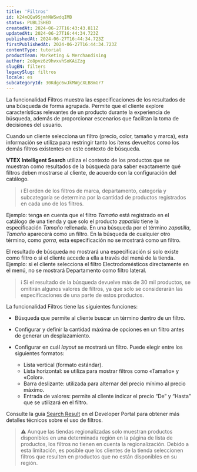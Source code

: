 ```yaml
---
title: 'Filtros'
id: k24mQQa9SjmhNWSwdqIMB
status: PUBLISHED
createdAt: 2024-06-27T16:43:43.811Z
updatedAt: 2024-06-27T16:44:34.723Z
publishedAt: 2024-06-27T16:44:34.723Z
firstPublishedAt: 2024-06-27T16:44:34.723Z
contentType: tutorial
productTeam: Marketing & Merchandising
author: 2o8pvz6z9hvxvhSoKAiZzg
slugEN: filters
legacySlug: filtros
locale: es
subcategoryId: 30Kdgc6wJkMWgcXLB8mGr7
---
```


La funcionalidad Filtros muestra las especificaciones de los resultados de una búsqueda de forma agrupada. Permite que el cliente explore características relevantes de un producto durante la experiencia de búsqueda, además de proporcionar escenarios que facilitan la toma de decisiones del usuario.

Cuando un cliente selecciona un filtro (precio, color, tamaño y marca), esta información se utiliza para restringir tanto los ítems devueltos como los demás filtros existentes en este contexto de búsqueda.

**VTEX Intelligent Search** utiliza el contexto de los productos que se muestran como resultados de la búsqueda para saber exactamente qué filtros deben mostrarse al cliente, de acuerdo con la configuración del catálogo.

> ℹ️ El orden de los filtros de marca, departamento, categoría y subcategoría se determina por la cantidad de productos registrados en cada uno de los filtros.

Ejemplo: tenga en cuenta que el filtro *Tamaño* está registrado en el catálogo de una tienda y que solo el producto *zapatilla* tiene la especificación *Tamaño* rellenada. En una búsqueda por el término *zapatilla*, *Tamaño* aparecerá como un filtro. En la búsqueda de cualquier otro término, como *gorra*, esta especificación no se mostrará como un filtro.

El resultado de búsqueda no mostrará una especificación si solo existe como filtro o si el cliente accede a ella a través del menú de la tienda. Ejemplo: si el cliente selecciona el filtro Electrodomésticos directamente en el menú, no se mostrará Departamento como filtro lateral.

> ℹ️ Si el resultado de la búsqueda devuelve más de 30 mil productos, se omitirán algunos valores de filtros, ya que solo se considerarán las especificaciones de una parte de estos productos.

La funcionalidad Filtros tiene las siguientes funciones:

- Búsqueda que permite al cliente buscar un término dentro de un filtro.
- Configurar y definir la cantidad máxima de opciones en un filtro antes de generar un desplazamiento.
- Configurar en cuál *layout* se mostrará un filtro. Puede elegir entre los siguientes formatos:

   - Lista vertical (formato estándar).
   - Lista horizontal: se utiliza para mostrar filtros como «Tamaño» y «Color».
   - Barra deslizante: utilizada para alternar del precio mínimo al precio máximo.
   - Entrada de valores: permite al cliente indicar el precio “De” y “Hasta” que se utilizará en el filtro.

Consulte la guía [Search Result](https://developers.vtex.com/docs/apps/vtex.search-result#:~:text=%7D-,filter%2Dnavigator.v3%20block,-This%20block%20renders) en el Developer Portal para obtener más detalles técnicos sobre el uso de filtros.

> ⚠️ Aunque las tiendas regionalizadas solo muestran productos disponibles en una determinada región en la página de lista de productos, los filtros no tienen en cuenta la regionalización. Debido a esta limitación, es posible que los clientes de la tienda seleccionen filtros que resulten en productos que no están disponibles en su región.
